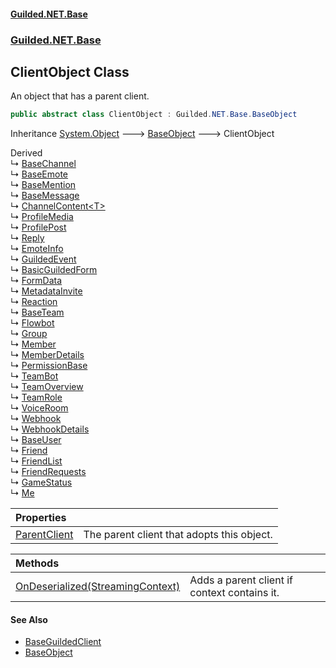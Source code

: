 
#### [Guilded.NET.Base](index 'index')
### [Guilded.NET.Base](index#Guilded_NET_Base 'Guilded.NET.Base')
## ClientObject Class
An object that has a parent client.  
```csharp
public abstract class ClientObject : Guilded.NET.Base.BaseObject
```

Inheritance [System.Object](https://docs.microsoft.com/en-us/dotnet/api/System.Object 'System.Object') &#129106; [BaseObject](BaseObject 'Guilded.NET.Base.BaseObject') &#129106; ClientObject  

Derived  
&#8627; [BaseChannel](BaseChannel 'Guilded.NET.Base.BaseChannel')  
&#8627; [BaseEmote](BaseEmote 'Guilded.NET.Base.BaseEmote')  
&#8627; [BaseMention](BaseMention 'Guilded.NET.Base.Chat.BaseMention')  
&#8627; [BaseMessage](BaseMessage 'Guilded.NET.Base.Chat.BaseMessage')  
&#8627; [ChannelContent&lt;T&gt;](ChannelContent_T_ 'Guilded.NET.Base.Content.ChannelContent&lt;T&gt;')  
&#8627; [ProfileMedia](ProfileMedia 'Guilded.NET.Base.Content.ProfileMedia')  
&#8627; [ProfilePost](ProfilePost 'Guilded.NET.Base.Content.ProfilePost')  
&#8627; [Reply](Reply 'Guilded.NET.Base.Content.Reply')  
&#8627; [EmoteInfo](EmoteInfo 'Guilded.NET.Base.EmoteInfo')  
&#8627; [GuildedEvent](GuildedEvent 'Guilded.NET.Base.Events.GuildedEvent')  
&#8627; [BasicGuildedForm](BasicGuildedForm 'Guilded.NET.Base.Forms.BasicGuildedForm')  
&#8627; [FormData](FormData 'Guilded.NET.Base.Forms.FormData')  
&#8627; [MetadataInvite](MetadataInvite 'Guilded.NET.Base.MetadataInvite')  
&#8627; [Reaction](Reaction 'Guilded.NET.Base.Reaction')  
&#8627; [BaseTeam](BaseTeam 'Guilded.NET.Base.Teams.BaseTeam')  
&#8627; [Flowbot](Flowbot 'Guilded.NET.Base.Teams.Flowbot')  
&#8627; [Group](Group 'Guilded.NET.Base.Teams.Group')  
&#8627; [Member](Member 'Guilded.NET.Base.Teams.Member')  
&#8627; [MemberDetails](MemberDetails 'Guilded.NET.Base.Teams.MemberDetails')  
&#8627; [PermissionBase](PermissionBase 'Guilded.NET.Base.Teams.PermissionBase')  
&#8627; [TeamBot](TeamBot 'Guilded.NET.Base.Teams.TeamBot')  
&#8627; [TeamOverview](TeamOverview 'Guilded.NET.Base.Teams.TeamOverview')  
&#8627; [TeamRole](TeamRole 'Guilded.NET.Base.Teams.TeamRole')  
&#8627; [VoiceRoom](VoiceRoom 'Guilded.NET.Base.Teams.VoiceRoom')  
&#8627; [Webhook](Webhook 'Guilded.NET.Base.Teams.Webhook')  
&#8627; [WebhookDetails](WebhookDetails 'Guilded.NET.Base.Teams.WebhookDetails')  
&#8627; [BaseUser](BaseUser 'Guilded.NET.Base.Users.BaseUser')  
&#8627; [Friend](Friend 'Guilded.NET.Base.Users.Friend')  
&#8627; [FriendList](FriendList 'Guilded.NET.Base.Users.FriendList')  
&#8627; [FriendRequests](FriendRequests 'Guilded.NET.Base.Users.FriendRequests')  
&#8627; [GameStatus](GameStatus 'Guilded.NET.Base.Users.GameStatus')  
&#8627; [Me](Me 'Guilded.NET.Base.Users.Me')  

| Properties | |
| :--- | :--- |
| [ParentClient](ClientObject_ParentClient 'Guilded.NET.Base.ClientObject.ParentClient') | The parent client that adopts this object.<br/> |

| Methods | |
| :--- | :--- |
| [OnDeserialized(StreamingContext)](ClientObject_OnDeserialized(StreamingContext) 'Guilded.NET.Base.ClientObject.OnDeserialized(System.Runtime.Serialization.StreamingContext)') | Adds a parent client if context contains it.<br/> |

#### See Also
- [BaseGuildedClient](BaseGuildedClient 'Guilded.NET.Base.BaseGuildedClient')
- [BaseObject](BaseObject 'Guilded.NET.Base.BaseObject')
